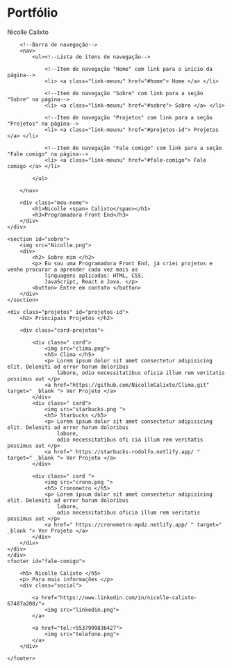 # Portfólio
<!DOCTYPE html><!-- Declaração do tipo de documento -->
<html lang=" pt-br "> <!-- Abertura da tag html com definição do idioma padrão -->

<head>
    <meta charset=" UTF-8 "> <!-- Definição da codificação de caracteres -->
    <meta http-equiv=" X-UA-Compatible " content=" IE=edge ">
    <!-- Configuração para compatibilidade com Internet Explorer -->
    <meta name="viewport" content="width=device-width, initial-sacale=1.0 ">
    <!-- Configuração da exibição para dispositivos móveis -->
    <link rel=" stylesheet" href="./style.css "><!-- Importação do arquivo CSS -->
    <link rel=" preconnect " href=" https://fonts.googleapis.com ">
    <!-- Configuração da conexão prévia para o Google Fonts -->
    <link rel=" preconnect " href=" https://fonts.gstatic.com " crossorigin>
    <!-- Configuração da conexão prévia para o Google Fonts com cross-origin -->
    <link href=" https://fonts.googleapis.com/css2?family=Josefin+Sans:wght@200;500&display=swap " rel=" stylesheet ">
    <!-- Importação da fonte Josefin Sans do Google Fonts -->
    <título>Nicolle Calixto</título> <!-- Definição do título da página -->
</head>
<!--Fim da seção head, início da seção body-->

<body>
    <!--Div principal com classe "caixa-principal" e id "home"-->
    <div class="caixa-principal" id="home">

        <!--Barra de navegação-->
        <nav>
            <ul><!--Lista de itens de navegação-->

                <!--Item de navegação "Home" com link para o início da página-->
                <li> <a class="link-meunu" href="#home"> Home </a> </li>

                <!--Item de navegação "Sobre" com link para a seção "Sobre" na página-->
                <li> <a class="link-meunu" href="#sobre"> Sobre </a> </li>

                <!--Item de navegação "Projetos" com link para a seção "Projetos" na página-->
                <li> <a class="link-meunu" href="#projetos-id"> Projetos </a> </li>

                <!--Item de navegação "Fale comigo" com link para a seção "Fale comigo" na página-->
                <li> <a class="link-meunu" href="#fale-comigo"> Fale comigo </a> </li>

            </ul>

        </nav>

        <div class="meu-nome">
            <h1>Nicolle <span> Calixto</span></h1>
            <h3>Programadora Front End</h3>
        </div>
    </div>

    <section id="sobre">
        <img src="Nicolle.png">
        <div>
            <h2> Sobre mim </h2>
            <p> Eu sou uma Programadora Front End, já criei projetos e venho procurar a aprender cada vez mais as
                linguagens aplicadas: HTML, CSS,
                JavaScript, React e Java. </p>
            <button> Entre em contato </button>
        </div>
    </section>

    <div class="projetos" id="projetos-id">
        <h2> Principais Projetos </h2>

        <div class="card-projetos">

            <div class=" card">
                <img src="clima.png">
                <h5> Clima </h5>
                <p> Lorem ipsum dolor sit amet consectetur adipisicing elit. Deleniti ad error harum doloribus
                    labore, odio necessitatibus oficia illum rem veritatis possimus aut </p>
                <a href="https://github.com/NicolleCalixto/Clima.git" target=" _blank "> Ver Projeto </a>
            </div>
            <div class=" card">
                <img src="starbucks.png ">
                <h5> Starbucks </h5>
                <p> Lorem ipsum dolor sit amet consectetur adipisicing elit. Deleniti ad error harum doloribus
                    labore,
                    odio necessitatibus ofi cia illum rem veritatis possimus aut </p>
                <a href=" https://starbucks-rodolfo.netlify.app/ " target=" _blank "> Ver Projeto </a>
            </div>

            <div class=" card ">
                <img src="crono.png ">
                <h5> Cronometro </h5>
                <p> Lorem ipsum dolor sit amet consectetur adipisicing elit. Deleniti ad error harum doloribus
                    labore,
                    odio necessitatibus oficia illum rem veritatis possimus aut </p>
                <a href=" https://cronometro-mpdz.netlify.app/ " target=" _blank "> Ver Projeto </a>
            </div>
        </div>
    </div>
    </div>
    <footer id="fale-comigo">

        <h5> Nicolle Calixto </h5>
        <p> Para mais informações </p>
        <div class="social">

            <a href="https://www.linkedin.com/in/nicolle-calixto-67487a208/">
                <img src="linkedin.png">
            </a>

            <a href="tel:+5537999836427">
                <img src="telefone.png">
            </a>
        </div>

    </footer>
</body>

</html>
